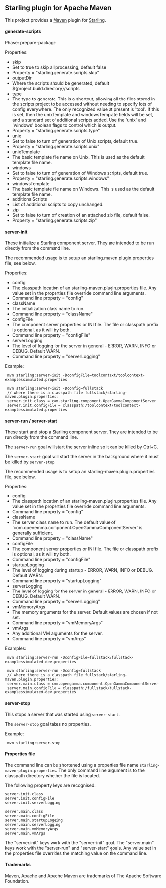 Starling plugin for Apache Maven
---------------------------------

This project provides a [Maven](https://maven.apache.org/) plugin
for [Starling](http://www.mcleodmoores.com/starling).


#### generate-scripts

Phase: prepare-package

Properties:
- skip
 - Set to true to skip all processing, default false
 - Property = "starling.generate.scripts.skip"
- outputDir
 - Where the scripts should be generated, default ${project.build.directory}/scripts
- type
 - The type to generate.
   This is a shortcut, allowing all the files stored in the scripts project
   to be accessed without needing to specify lots of config everywhere.
   The only recognized value at present is 'tool'.
   If this is set, then the unixTemplate and windowsTemplate fields will be
   set, and a standard set of additional scripts added.
   Use the 'unix' and 'windows' boolean flags to control which is output.
 - Property = "starling.generate.scripts.type"
- unix
 - Set to false to turn off generation of Unix scripts, default true.
 - Property = "starling.generate.scripts.unix"
- unixTemplate
 - The basic template file name on Unix.
   This is used as the default template file name.
- windows
 - Set to false to turn off generation of Windows scripts, default true.
 - Property = "starling.generate.scripts.windows"
- windowsTemplate
 - The basic template file name on Windows.
   This is used as the default template file name.
- additionalScripts
 - List of additional scripts to copy unchanged.
- zip
 - Set to false to turn off creation of an attached zip file, default false.
 - Property = "starling.generate.scripts.zip"


#### server-init

These initialize a Starling component server.
They are intended to be run directly from the command line.

The recommended usage is to setup an starling.maven.plugin.properties file, see below.

Properties:
- config
 - The classpath location of an starling-maven.plugin.properties file.
   Any value set in the properties file override command line arguments.
 - Command line property = "config"
- className
 - The initialization class name to run.
 - Command line property = "className"
- configFile
 - The component server properties or INI file.
   The file or classpath prefix is optional, as it will try both.
 - Command line property = "configFile"
- serverLogging
 - The level of logging for the server in general - ERROR, WARN, INFO or DEBUG.
   Default WARN.
 - Command line property = "serverLogging"

Example:

```
 mvn starling:server-init -DconfigFile=toolcontext/toolcontext-examplessimulated.properties

 mvn starling:server-init -Dconfig=fullstack
 // where there is a classpath file fullstack/starling-maven.plugin.properties:
 server.init.class = com.starling.component.OpenGammaComponentServer
 server.init.configFile = classpath:/toolcontext/toolcontext-examplessimulated.properties
```


#### server-run / server-start

These start and stop a Starling component server.
They are intended to be run directly from the command line.

The `server-run` goal will start the server inline so it can be killed by Ctrl+C.

The `server-start` goal will start the server in the background where it must be killed by `server-stop`.

The recommended usage is to setup an starling-maven.plugin.properties file, see below.

Properties:
- config
 - The classpath location of an starling-maven.plugin.properties file.
   Any value set in the properties file override command line arguments.
 - Command line property = "config"
- className
 - The server class name to run.
   The default value of 'com.openemma.component.OpenGammaComponentServer' is generally sufficient.
 - Command line property = "className"
- configFile
 - The component server properties or INI file.
   The file or classpath prefix is optional, as it will try both.
 - Command line property = "configFile"
- startupLogging
 - The level of logging during startup - ERROR, WARN, INFO or DEBUG.
   Default WARN.
 - Command line property = "startupLogging"
- serverLogging
 - The level of logging for the server in general - ERROR, WARN, INFO or DEBUG.
   Default WARN.
 - Command line property = "serverLogging"
- vmMemoryArgs
 - The memory arguments for the server.
   Default values are chosen if not set.
 - Command line property = "vmMemoryArgs"
- vmArgs
 - Any additional VM arguments for the server.
 - Command line property = "vmArgs"

Examples:

```
 mvn starling:server-run -DconfigFile=fullstack/fullstack-examplessimulated-dev.properties

 mvn starling:server-run -Dconfig=fullstack
 // where there is a classpath file fullstack/starling-maven.plugin.properties:
 server.main.class = com.opengamma.component.OpenGammaComponentServer
 server.main.configFile = classpath:/fullstack/fullstack-examplessimulated-dev.properties
```


#### server-stop

This stops a server that was started using `server-start`.

The `server-stop` goal takes no properties.

Example:

```
 mvn starling:server-stop
```


#### Properties file

The command line can be shortened using a properties file name `starling-maven-plugin.properties`.
The only command line argument is to the classpath directory whether the file is located.

The following property keys are recognised:

    server.init.class
    server.init.configFile
    server.init.serverLogging

    server.main.class
    server.main.configFile
    server.main.startupLogging
    server.main.serverLogging
    server.main.vmMemoryArgs
    server.main.vmArgs

The "server.init" keys work with the "server-init" goal.
The "server.main" keys work with the "server-run" and "server-start" goals.
Any value set in the properties file overrides the matching value on the command line.



#### Trademarks

Maven, Apache and Apache Maven are trademarks of The Apache Software Foundation.
